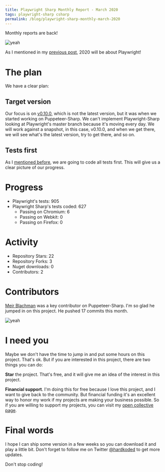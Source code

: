 ```yaml
---
title: Playwright Sharp Monthly Report - March 2020
tags: playwright-sharp csharp
permalink: /blog/playwright-sharp-monthly-march-2020
---
```


Monthly reports are back!

![yeah](https://media0.giphy.com/media/5VMNcCxVBibZK/giphy.gif?cid=790b761138fc361c77622d3ffc0e7792a25306379bbb3edf&rid=giphy.gif)

As I mentioned in my [previous post](https://www.hardkoded.com/blog/its-playwright-time), 2020 will be about Playwright!

# The plan

We have a clear plan:

## Target version

Our focus is on [v0.10.0](https://github.com/microsoft/playwright/tree/v0.10.0), which is not the latest version, but it was when we started working on Puppeteer-Sharp.
We can't implement Playwright-Sharp looking at Playwright's master branch because it's moving every day. We will work against a snapshot, in this case, v0.10.0, and when we get there, we will see what's the latest version, try to get there, and so on.

## Tests first

As I [mentioned before](https://www.hardkoded.com/blog/its-playwright-time), we are going to code all tests first. This will give us a clear picture of our progress.

# Progress

 * Playwright's tests: 905
 * Playwright Sharp's tests coded: 627
   * Passing on Chromium: 6
   * Passing on Webkit: 0
   * Passing on Firefox: 0
  
# Activity

 * Repository Stars: 22
 * Repository Forks: 3
 * Nuget downloads: 0
 * Contributors: 2

# Contributors

[Meir Blachman](https://twitter.com/MeirBlachman) was a key contributor on Puppeteer-Sharp. I'm so glad he jumped in on this project. He pushed 17 commits this month.

![yeah](https://media2.giphy.com/media/t3Mzdx0SA3Eis/giphy.gif?cid=790b761191cbe01fb562e2a5356729b93c294e57b56c5947&rid=giphy.gif)

# I need you

Maybe we don't have the time to jump in and put some hours on this project. That's ok. But if you are interested in this project, there are two things you can do:

**Star** the project. That's free, and it will give me an idea of the interest in this project.

**Financial support**. I'm doing this for free because I love this project, and I want to give back to the community. But financial funding it's an excellent way to honor my work if my projects are making your business possible. So if you are willing to support my projects, you can visit my [open collective page](https://opencollective.com/hardkoded-projects).

# Final words

I hope I can ship some version in a few weeks so you can download it and play a little bit.
Don't forget to follow me on Twitter [@hardkoded](https://twitter.com/hardkoded) to get more updates.

Don't stop coding!

